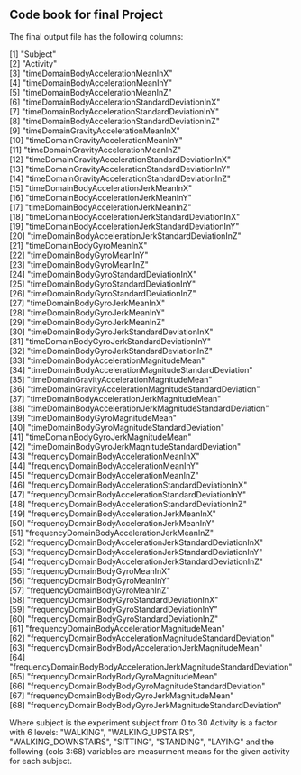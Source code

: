## Code book for final  Project

The final output file has the following columns:

 [1] "Subject"                                                          
 [2] "Activity"                                                         
 [3] "timeDomainBodyAccelerationMeanInX"                                
 [4] "timeDomainBodyAccelerationMeanInY"                                
 [5] "timeDomainBodyAccelerationMeanInZ"                                
 [6] "timeDomainBodyAccelerationStandardDeviationInX"                   
 [7] "timeDomainBodyAccelerationStandardDeviationInY"                   
 [8] "timeDomainBodyAccelerationStandardDeviationInZ"                   
 [9] "timeDomainGravityAccelerationMeanInX"                             
[10] "timeDomainGravityAccelerationMeanInY"                             
[11] "timeDomainGravityAccelerationMeanInZ"                             
[12] "timeDomainGravityAccelerationStandardDeviationInX"                
[13] "timeDomainGravityAccelerationStandardDeviationInY"                
[14] "timeDomainGravityAccelerationStandardDeviationInZ"                
[15] "timeDomainBodyAccelerationJerkMeanInX"                            
[16] "timeDomainBodyAccelerationJerkMeanInY"                            
[17] "timeDomainBodyAccelerationJerkMeanInZ"                            
[18] "timeDomainBodyAccelerationJerkStandardDeviationInX"               
[19] "timeDomainBodyAccelerationJerkStandardDeviationInY"               
[20] "timeDomainBodyAccelerationJerkStandardDeviationInZ"               
[21] "timeDomainBodyGyroMeanInX"                                        
[22] "timeDomainBodyGyroMeanInY"                                        
[23] "timeDomainBodyGyroMeanInZ"                                        
[24] "timeDomainBodyGyroStandardDeviationInX"                           
[25] "timeDomainBodyGyroStandardDeviationInY"                           
[26] "timeDomainBodyGyroStandardDeviationInZ"                           
[27] "timeDomainBodyGyroJerkMeanInX"                                    
[28] "timeDomainBodyGyroJerkMeanInY"                                    
[29] "timeDomainBodyGyroJerkMeanInZ"                                    
[30] "timeDomainBodyGyroJerkStandardDeviationInX"                       
[31] "timeDomainBodyGyroJerkStandardDeviationInY"                       
[32] "timeDomainBodyGyroJerkStandardDeviationInZ"                       
[33] "timeDomainBodyAccelerationMagnitudeMean"                          
[34] "timeDomainBodyAccelerationMagnitudeStandardDeviation"             
[35] "timeDomainGravityAccelerationMagnitudeMean"                       
[36] "timeDomainGravityAccelerationMagnitudeStandardDeviation"          
[37] "timeDomainBodyAccelerationJerkMagnitudeMean"                      
[38] "timeDomainBodyAccelerationJerkMagnitudeStandardDeviation"         
[39] "timeDomainBodyGyroMagnitudeMean"                                  
[40] "timeDomainBodyGyroMagnitudeStandardDeviation"                     
[41] "timeDomainBodyGyroJerkMagnitudeMean"                              
[42] "timeDomainBodyGyroJerkMagnitudeStandardDeviation"                 
[43] "frequencyDomainBodyAccelerationMeanInX"                           
[44] "frequencyDomainBodyAccelerationMeanInY"                           
[45] "frequencyDomainBodyAccelerationMeanInZ"                           
[46] "frequencyDomainBodyAccelerationStandardDeviationInX"              
[47] "frequencyDomainBodyAccelerationStandardDeviationInY"              
[48] "frequencyDomainBodyAccelerationStandardDeviationInZ"              
[49] "frequencyDomainBodyAccelerationJerkMeanInX"                       
[50] "frequencyDomainBodyAccelerationJerkMeanInY"                       
[51] "frequencyDomainBodyAccelerationJerkMeanInZ"                       
[52] "frequencyDomainBodyAccelerationJerkStandardDeviationInX"          
[53] "frequencyDomainBodyAccelerationJerkStandardDeviationInY"          
[54] "frequencyDomainBodyAccelerationJerkStandardDeviationInZ"          
[55] "frequencyDomainBodyGyroMeanInX"                                   
[56] "frequencyDomainBodyGyroMeanInY"                                   
[57] "frequencyDomainBodyGyroMeanInZ"                                   
[58] "frequencyDomainBodyGyroStandardDeviationInX"                      
[59] "frequencyDomainBodyGyroStandardDeviationInY"                      
[60] "frequencyDomainBodyGyroStandardDeviationInZ"                      
[61] "frequencyDomainBodyAccelerationMagnitudeMean"                     
[62] "frequencyDomainBodyAccelerationMagnitudeStandardDeviation"        
[63] "frequencyDomainBodyBodyAccelerationJerkMagnitudeMean"             
[64] "frequencyDomainBodyBodyAccelerationJerkMagnitudeStandardDeviation"
[65] "frequencyDomainBodyBodyGyroMagnitudeMean"                         
[66] "frequencyDomainBodyBodyGyroMagnitudeStandardDeviation"            
[67] "frequencyDomainBodyBodyGyroJerkMagnitudeMean"                     
[68] "frequencyDomainBodyBodyGyroJerkMagnitudeStandardDeviation"

Where subject is the experiment subject from 0 to 30
Activity is a factor with 6 levels:
"WALKING", "WALKING_UPSTAIRS", "WALKING_DOWNSTAIRS", "SITTING", "STANDING", "LAYING" 
and the following (cols 3:68) variables are measurment means for the given activity for each subject.

